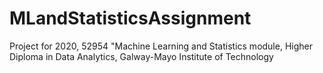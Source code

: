 # MLandStatisticsAssignment
Project for 2020, 52954 "Machine Learning and Statistics module, Higher Diploma in Data Analytics, Galway-Mayo Institute of Technology
